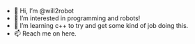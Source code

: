 - 👋 Hi, I’m @will2robot
- 👀 I’m interested in programming and robots!
- 🌱 I’m learning c++ to try and get some kind of job doing this.
- 📫 Reach me on here.

<!---
will2robot/will2robot is a ✨ special ✨ repository because its `README.md` (this file) appears on your GitHub profile.
You can click the Preview link to take a look at your changes.
--->
